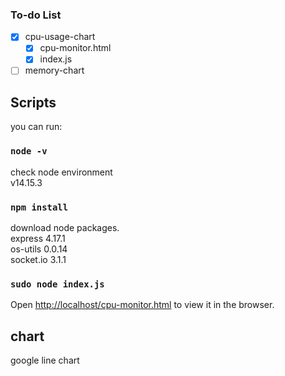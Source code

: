 ### To-do List
- [x] cpu-usage-chart  
    - [x] cpu-monitor.html  
    - [x] index.js  
- [ ] memory-chart

## Scripts
you can run:  
### `node -v`
check node environment  
v14.15.3  
### `npm install`
download node packages.  
express 4.17.1  
os-utils 0.0.14   
socket.io 3.1.1  
### `sudo node index.js`
Open [http://localhost/cpu-monitor.html](http://localhost/cpu-monitor.html) to view it in the browser.  
## chart
google line chart  